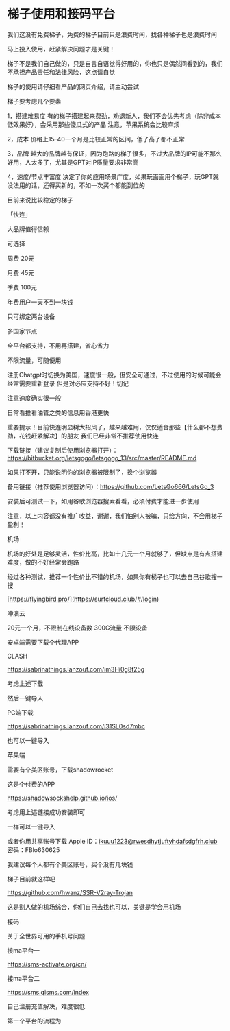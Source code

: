 # 梯子使用和接码平台

我们这没有免费梯子，免费的梯子目前只是浪费时间，找各种梯子也是浪费时间

马上投入使用，赶紧解决问题才是关键！

梯子不是我们自己做的，只是自言自语觉得好用的，你也只是偶然间看到的，我们不承担产品责任和法律风险，这点请自觉

梯子的使用请仔细看产品的网页介绍，请主动尝试


梯子要考虑几个要素

1，搭建难易度
有的梯子搭建起来费劲，劝退新人，我们不会优先考虑（除非成本低效果好），会采用那些傻瓜式的产品
注意，苹果系统会比较麻烦
  
2，成本
价格上15-40一个月是比较正常的区间，低了高了都不正常
  
3，品牌
越大的品牌越有保证，因为跑路的梯子很多，不过大品牌的IP可能不那么好用，人太多了，尤其是GPT对IP质量要求非常高
  
4，速度/节点丰富度
决定了你的应用场景广度，如果玩画画用个梯子，玩GPT就没法用的话，还得买新的，不如一次买个都能到位的
  
  
目前来说比较稳定的梯子

「快连」

大品牌值得信赖

可选择

周费 20元

月费 45元

季费 100元

年费用户一天不到一块钱

只可绑定两台设备

多国家节点

全平台都支持，不用再搭建，省心省力

不限流量，可随便用

注册Chatgpt时切换为美国，速度很一般，但安全可通过，不过使用的时候可能会经常需要重新登录
但是对必应支持不好！切记

注意速度确实很一般

日常看推看油管之类的信息用香港更快

重要提示！目前快连明显树大招风了，越来越难用，仅仅适合那些【什么都不想费劲，花钱赶紧解决】的朋友
我们已经非常不推荐使用快连


下载链接（建议复制后使用浏览器打开）：https://bitbucket.org/letsgogo/letsgogo_13/src/master/README.md 

如果打不开，只能说明你的浏览器被限制了，换个浏览器

备用链接（推荐使用浏览器访问）：https://github.com/LetsGo666/LetsGo_3

安装后可测试一下，如用谷歌浏览器搜索看看，必须付费才能进一步使用



注意，以上内容都没有推广收益，谢谢，我们怕别人被骗，只给方向，不会用梯子盈利！

机场

机场的好处是足够灵活，性价比高，比如十几元一个月就够了，但缺点是有点搭建难度，做的不好经常会跑路

经过各种测试，推荐一个性价比不错的机场，如果你有梯子也可以去自己谷歌搜一搜

[https://flyingbird.pro/](https://surfcloud.club/#/login)

冲浪云

20元一个月，不限制在线设备数 300G流量 不限设备

安卓端需要下载个代理APP

CLASH

https://sabrinathings.lanzouf.com/im3Hi0g8t25g

考虑上述下载

然后一键导入

PC端下载

https://sabrinathings.lanzouf.com/i31SL0sd7mbc

也可以一键导入

苹果端

需要有个美区账号，下载shadowrocket

这是个付费的APP

https://shadowsockshelp.github.io/ios/

考虑用上述链接成功安装即可

一样可以一键导入

或者你用共享账号下载
Apple ID：ikuuu1223@rwesdhytjuftyhdafsdgfrh.club
密码：FBlo630625



我建议每个人都有个美区账号，买个没有几块钱

梯子目前就这样吧

https://github.com/hwanz/SSR-V2ray-Trojan

这是别人做的机场综合，你们自己去找也可以，关键是学会用机场

接码

关于全世界可用的手机号问题

接ma平台一

https://sms-activate.org/cn/

接ma平台二

https://sms.qisms.com/index

自己注册充值解决，难度很低

第一个平台的流程为


